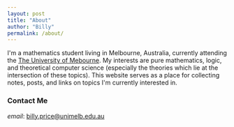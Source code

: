 ```yaml
---
layout: post
title: "About"
author: "Billy"
permalink: /about/
---
```


I'm a mathematics student living in Melbourne, Australia, currently attending the [The University of Mebourne](https://unimelb.edu.au). My interests are pure mathematics, logic, and theoretical computer science (especially the theories which lie at the intersection of these topics). This website serves as a place for collecting notes, posts, and links on topics I'm currently interested in.

### Contact Me
_email_: <a href="mailto:billy.price@unimelb.edu.au">billy.price@unimelb.edu.au</a>
